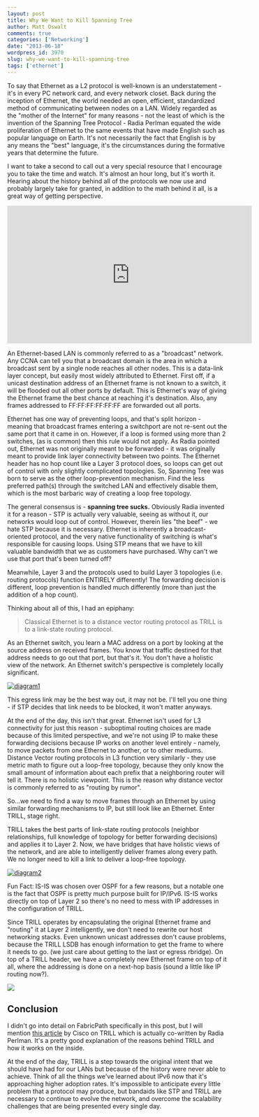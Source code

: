 ```yaml
---
layout: post
title: Why We Want to Kill Spanning Tree
author: Matt Oswalt
comments: true
categories: ['Networking']
date: "2013-06-18"
wordpress_id: 3970
slug: why-we-want-to-kill-spanning-tree
tags: ['ethernet']
---
```



To say that Ethernet as a L2 protocol is well-known is an understatement - it's in every PC network card, and every network closet. Back during the inception of Ethernet, the world needed an open, efficient, standardized method of communicating between nodes on a LAN. Widely regarded as the "mother of the Internet" for many reasons - not the least of which is the invention of the Spanning Tree Protocol - Radia Perlman equated the wide proliferation of Ethernet to the same events that have made English such as popular language on Earth. It's not necessarily the fact that English is by any means the "best" language, it's the circumstances during the formative years that determine the future.

I want to take a second to call out a very special resource that I encourage you to take the time and watch. It's almost an hour long, but it's worth it. Hearing about the history behind all of the protocols we now use and probably largely take for granted, in addition to the math behind it all, is a great way of getting perspective.

<div style="text-align: center"><iframe width="560" height="315" src="https://www.youtube.com/embed/N-25NoCOnP4#!" frameborder="0" allowfullscreen></iframe></div>

An Ethernet-based LAN is commonly referred to as a "broadcast" network. Any CCNA can tell you that a broadcast domain is the area in which a broadcast sent by a single node reaches all other nodes. This is a data-link layer concept, but easily most widely attributed to Ethernet. First off, if a unicast destination address of an Ethernet frame is not known to a switch, it will be flooded out all other ports by default. This is Ethernet's way of giving the Ethernet frame the best chance at reaching it's destination. Also, any frames addressed to FF:FF:FF:FF:FF:FF are forwarded out all ports.

Ethernet has one way of preventing loops, and that's split horizon - meaning that broadcast frames entering a switchport are not re-sent out the same port that it came in on. However, if a loop is formed using more than 2 switches, (as is common) then this rule would not apply. As Radia pointed out, Ethernet was not originally meant to be forwarded - it was originally meant to provide link layer connectivity between two points. The Ethernet header has no hop count like a Layer 3 protocol does, so loops can get out of control with only slightly complicated topologies. So, Spanning Tree was born to serve as the other loop-prevention mechanism. Find the less preferred path(s) through the switched LAN and effectively disable them, which is the most barbaric way of creating a loop free topology.

The general consensus is - **spanning tree sucks.** Obviously Radia invented it for a reason - STP is actually very valuable, seeing as without it, our networks would loop out of control. However, therein lies "the beef" - we hate STP because it is necessary. Ethernet is inherently a broadcast-oriented protocol, and the very native functionality of switching is what's responsible for causing loops. Using STP means that we have to kill valuable bandwidth that we as customers have purchased. Why can't we use that port that's been turned off?

Meanwhile, Layer 3 and the protocols used to build Layer 3 topologies (i.e. routing protocols) function ENTIRELY differently! The forwarding decision is different, loop prevention is handled much differently (more than just the addition of a hop count).

Thinking about all of this, I had an epiphany:

> Classical Ethernet is to a distance vector routing protocol as TRILL is to a link-state routing protocol.

As an Ethernet switch, you learn a MAC address on a port by looking at the source address on received frames. You know that traffic destined for that address needs to go out that port, but that's it. You don't have a holistic view of the network. An Ethernet switch's perspective is completely locally significant.

[![diagram1](/assets/2013/06/diagram11.png)](/assets/2013/06/diagram11.png)

This egress link may be the best way out, it may not be. I'll tell you one thing - if STP decides that link needs to be blocked, it won't matter anyways.

At the end of the day, this isn't that great. Ethernet isn't used for L3 connectivity for just this reason - suboptimal routing choices are made because of this limited perspective, and we're not using IP to make these forwarding decisions because IP works on another level entirely - namely, to move packets from one Ethernet to another, or to other mediums. Distance Vector routing protocols in L3 function very similarly - they use metric math to figure out a loop-free topology, because they only know the small amount of information about each prefix that a neighboring router will tell it. There is no holistic viewpoint. This is the reason why distance vector is commonly referred to as "routing by rumor".

So...we need to find a way to move frames through an Ethernet by using similar forwarding mechanisms to IP, but still look like an Ethernet. Enter TRILL, stage right.

TRILL takes the best parts of link-state routing protocols (neighbor relationships, full knowledge of topology for better forwarding decisions) and applies it to Layer 2. Now, we have bridges that have holistic views of the network, and are able to intelligently deliver frames along every path. We no longer need to kill a link to deliver a loop-free topology.

[![diagram2](/assets/2013/06/diagram21.png)](/assets/2013/06/diagram21.png)

Fun Fact: IS-IS was chosen over OSPF for a few reasons, but a notable one is the fact that OSPF is pretty much purpose built for IP/IPv6. IS-IS works directly on top of Layer 2 so there's no need to mess with IP addresses in the configuration of TRILL.

Since TRILL operates by encapsulating the original Ethernet frame and "routing" it at Layer 2 intelligently, we don't need to rewrite our host networking stacks. Even unknown unicast addresses don't cause problems, because the TRILL LSDB has enough information to get the frame to where it needs to go. (we just care about getting to the last or egress rbridge). On top of a TRILL header, we have a completely new Ethernet frame on top of it all, where the addressing is done on a next-hop basis (sound a little like IP routing now?).

[![](https://www.cisco.com/web/about/ac123/ac147/images/ipj/ipj_14-3/143_trill_fig08_lg.jpg)](http://www.cisco.com/web/about/ac123/ac147/images/ipj/ipj_14-3/143_trill_fig08_lg.jpg)

## Conclusion

I didn't go into detail on FabricPath specifically in this post, but I will mention [this article](http://www.cisco.com/web/about/ac123/ac147/archived_issues/ipj_14-3/143_trill.html) by Cisco on TRILL which is actually co-written by Radia Perlman. It's a pretty good explanation of the reasons behind TRILL and how it works on the inside.

At the end of the day, TRILL is a step towards the original intent that we should have had for our LANs but because of the history were never able to achieve. Think of all the things we've learned about IPv6 now that it's approaching higher adoption rates. It's impossible to anticipate every little problem that a protocol may produce, but bandaids like STP and TRILL are necessary to continue to evolve the network, and overcome the scalability challenges that are being presented every single day.
